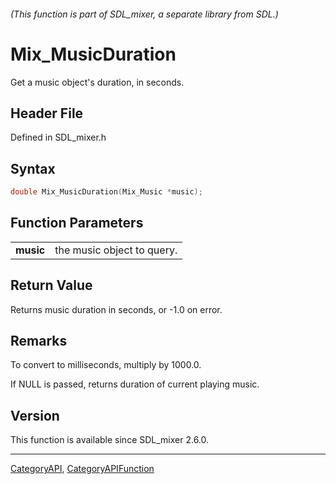 ###### (This function is part of SDL_mixer, a separate library from SDL.)
# Mix_MusicDuration

Get a music object's duration, in seconds.

## Header File

Defined in SDL_mixer.h

## Syntax

```c
double Mix_MusicDuration(Mix_Music *music);

```

## Function Parameters

|               |                            |
| ------------- | -------------------------- |
| **music**     | the music object to query. |

## Return Value

Returns music duration in seconds, or -1.0 on error.

## Remarks

To convert to milliseconds, multiply by 1000.0.

If NULL is passed, returns duration of current playing music.

## Version

This function is available since SDL_mixer 2.6.0.

----
[CategoryAPI](CategoryAPI), [CategoryAPIFunction](CategoryAPIFunction)

